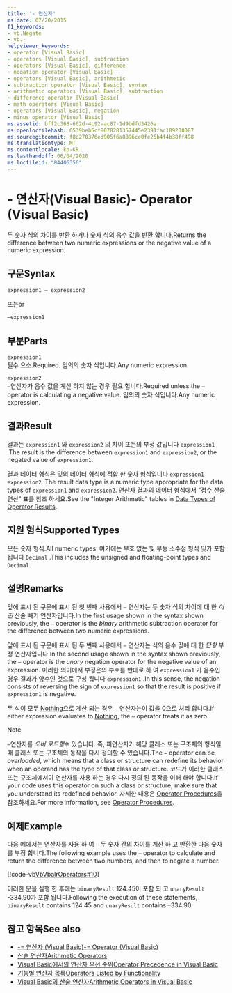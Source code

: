 ```yaml
---
title: '- 연산자'
ms.date: 07/20/2015
f1_keywords:
- vb.Negate
- vb.-
helpviewer_keywords:
- operator [Visual Basic]
- operators [Visual Basic], subtraction
- operators [Visual Basic], difference
- negation operator [Visual Basic]
- operators [Visual Basic], arithmetic
- subtraction operator [Visual Basic], syntax
- arithmetic operators [Visual Basic], subtraction
- difference operator [Visual Basic]
- math operators [Visual Basic]
- operators [Visual Basic], negation
- minus operator [Visual Basic]
ms.assetid: bff2c368-662d-4c92-ac87-1d9bdfd3426a
ms.openlocfilehash: 6539beb5cf8078281357445e2391fac189208087
ms.sourcegitcommit: f8c270376ed905f6a8896ce0fe25b4f4b38ff498
ms.translationtype: MT
ms.contentlocale: ko-KR
ms.lasthandoff: 06/04/2020
ms.locfileid: "84406356"
---
```

# <a name="--operator-visual-basic"></a><span data-ttu-id="15211-102">- 연산자(Visual Basic)</span><span class="sxs-lookup"><span data-stu-id="15211-102">- Operator (Visual Basic)</span></span>
<span data-ttu-id="15211-103">두 숫자 식의 차이를 반환 하거나 숫자 식의 음수 값을 반환 합니다.</span><span class="sxs-lookup"><span data-stu-id="15211-103">Returns the difference between two numeric expressions or the negative value of a numeric expression.</span></span>  
  
## <a name="syntax"></a><span data-ttu-id="15211-104">구문</span><span class="sxs-lookup"><span data-stu-id="15211-104">Syntax</span></span>  
  
```vb  
expression1 – expression2
```
  
<span data-ttu-id="15211-105">또는</span><span class="sxs-lookup"><span data-stu-id="15211-105">or</span></span>

```vb  
–expression1  
```  
  
## <a name="parts"></a><span data-ttu-id="15211-106">부분</span><span class="sxs-lookup"><span data-stu-id="15211-106">Parts</span></span>  
 `expression1`  
 <span data-ttu-id="15211-107">필수 요소.</span><span class="sxs-lookup"><span data-stu-id="15211-107">Required.</span></span> <span data-ttu-id="15211-108">임의의 숫자 식입니다.</span><span class="sxs-lookup"><span data-stu-id="15211-108">Any numeric expression.</span></span>  
  
 `expression2`  
 <span data-ttu-id="15211-109">`–`연산자가 음수 값을 계산 하지 않는 경우 필요 합니다.</span><span class="sxs-lookup"><span data-stu-id="15211-109">Required unless the `–` operator is calculating a negative value.</span></span> <span data-ttu-id="15211-110">임의의 숫자 식입니다.</span><span class="sxs-lookup"><span data-stu-id="15211-110">Any numeric expression.</span></span>  
  
## <a name="result"></a><span data-ttu-id="15211-111">결과</span><span class="sxs-lookup"><span data-stu-id="15211-111">Result</span></span>  
 <span data-ttu-id="15211-112">결과는 `expression1` 와 `expression2` 의 차이 또는의 부정 값입니다 `expression1` .</span><span class="sxs-lookup"><span data-stu-id="15211-112">The result is the difference between `expression1` and `expression2`, or the negated value of `expression1`.</span></span>  
  
 <span data-ttu-id="15211-113">결과 데이터 형식은 및의 데이터 형식에 적합 한 숫자 형식입니다 `expression1` `expression2` .</span><span class="sxs-lookup"><span data-stu-id="15211-113">The result data type is a numeric type appropriate for the data types of `expression1` and `expression2`.</span></span> <span data-ttu-id="15211-114">[연산자 결과의 데이터 형식](data-types-of-operator-results.md)에서 "정수 산술 연산" 표를 참조 하세요.</span><span class="sxs-lookup"><span data-stu-id="15211-114">See the "Integer Arithmetic" tables in [Data Types of Operator Results](data-types-of-operator-results.md).</span></span>  
  
## <a name="supported-types"></a><span data-ttu-id="15211-115">지원 형식</span><span class="sxs-lookup"><span data-stu-id="15211-115">Supported Types</span></span>  
 <span data-ttu-id="15211-116">모든 숫자 형식.</span><span class="sxs-lookup"><span data-stu-id="15211-116">All numeric types.</span></span> <span data-ttu-id="15211-117">여기에는 부호 없는 및 부동 소수점 형식 및가 포함 됩니다 `Decimal` .</span><span class="sxs-lookup"><span data-stu-id="15211-117">This includes the unsigned and floating-point types and `Decimal`.</span></span>  
  
## <a name="remarks"></a><span data-ttu-id="15211-118">설명</span><span class="sxs-lookup"><span data-stu-id="15211-118">Remarks</span></span>  
 <span data-ttu-id="15211-119">앞에 표시 된 구문에 표시 된 첫 번째 사용에서 `–` 연산자는 두 숫자 식의 차이에 대 한 *이진* 산술 빼기 연산자입니다.</span><span class="sxs-lookup"><span data-stu-id="15211-119">In the first usage shown in the syntax shown previously, the `–` operator is the *binary* arithmetic subtraction operator for the difference between two numeric expressions.</span></span>  
  
 <span data-ttu-id="15211-120">앞에 표시 된 구문에 표시 된 두 번째 사용에서 `–` 연산자는 식의 음수 값에 대 한 *단항* 부정 연산자입니다.</span><span class="sxs-lookup"><span data-stu-id="15211-120">In the second usage shown in the syntax shown previously, the `–` operator is the *unary* negation operator for the negative value of an expression.</span></span> <span data-ttu-id="15211-121">이러한 의미에서 부정은의 부호를 반대로 하 여 `expression1` 가 음수인 경우 결과가 양수인 것으로 구성 됩니다 `expression1` .</span><span class="sxs-lookup"><span data-stu-id="15211-121">In this sense, the negation consists of reversing the sign of `expression1` so that the result is positive if `expression1` is negative.</span></span>  
  
 <span data-ttu-id="15211-122">두 식이 모두 [Nothing](../nothing.md)으로 계산 되는 경우 `–` 연산자는이 값을 0으로 처리 합니다.</span><span class="sxs-lookup"><span data-stu-id="15211-122">If either expression evaluates to [Nothing](../nothing.md), the `–` operator treats it as zero.</span></span>  
  
> [!NOTE]
> <span data-ttu-id="15211-123">`–`연산자를 *오버 로드할*수 있습니다. 즉, 피연산자가 해당 클래스 또는 구조체의 형식일 때 클래스 또는 구조체의 동작을 다시 정의할 수 있습니다.</span><span class="sxs-lookup"><span data-stu-id="15211-123">The `–` operator can be *overloaded*, which means that a class or structure can redefine its behavior when an operand has the type of that class or structure.</span></span> <span data-ttu-id="15211-124">코드가 이러한 클래스 또는 구조체에서이 연산자를 사용 하는 경우 다시 정의 된 동작을 이해 해야 합니다.</span><span class="sxs-lookup"><span data-stu-id="15211-124">If your code uses this operator on such a class or structure, make sure that you understand its redefined behavior.</span></span> <span data-ttu-id="15211-125">자세한 내용은 [Operator Procedures](../../programming-guide/language-features/procedures/operator-procedures.md)을 참조하세요.</span><span class="sxs-lookup"><span data-stu-id="15211-125">For more information, see [Operator Procedures](../../programming-guide/language-features/procedures/operator-procedures.md).</span></span>  
  
## <a name="example"></a><span data-ttu-id="15211-126">예제</span><span class="sxs-lookup"><span data-stu-id="15211-126">Example</span></span>  
 <span data-ttu-id="15211-127">다음 예에서는 연산자를 사용 하 여 `–` 두 숫자 간의 차이를 계산 하 고 반환한 다음 숫자를 부정 합니다.</span><span class="sxs-lookup"><span data-stu-id="15211-127">The following example uses the `–` operator to calculate and return the difference between two numbers, and then to negate a number.</span></span>  
  
 [!code-vb[VbVbalrOperators#10](~/samples/snippets/visualbasic/VS_Snippets_VBCSharp/VbVbalrOperators/VB/Class1.vb#10)]  
  
 <span data-ttu-id="15211-128">이러한 문을 실행 한 후에는 `binaryResult` 124.45이 포함 되 고 `unaryResult` -334.90가 포함 됩니다.</span><span class="sxs-lookup"><span data-stu-id="15211-128">Following the execution of these statements, `binaryResult` contains 124.45 and `unaryResult` contains –334.90.</span></span>  
  
## <a name="see-also"></a><span data-ttu-id="15211-129">참고 항목</span><span class="sxs-lookup"><span data-stu-id="15211-129">See also</span></span>

- [<span data-ttu-id="15211-130">-= 연산자 (Visual Basic)</span><span class="sxs-lookup"><span data-stu-id="15211-130">-= Operator (Visual Basic)</span></span>](subtraction-assignment-operator.md)
- [<span data-ttu-id="15211-131">산술 연산자</span><span class="sxs-lookup"><span data-stu-id="15211-131">Arithmetic Operators</span></span>](arithmetic-operators.md)
- [<span data-ttu-id="15211-132">Visual Basic에서의 연산자 우선 순위</span><span class="sxs-lookup"><span data-stu-id="15211-132">Operator Precedence in Visual Basic</span></span>](operator-precedence.md)
- [<span data-ttu-id="15211-133">기능별 연산자 목록</span><span class="sxs-lookup"><span data-stu-id="15211-133">Operators Listed by Functionality</span></span>](operators-listed-by-functionality.md)
- [<span data-ttu-id="15211-134">Visual Basic의 산술 연산자</span><span class="sxs-lookup"><span data-stu-id="15211-134">Arithmetic Operators in Visual Basic</span></span>](../../programming-guide/language-features/operators-and-expressions/arithmetic-operators.md)
